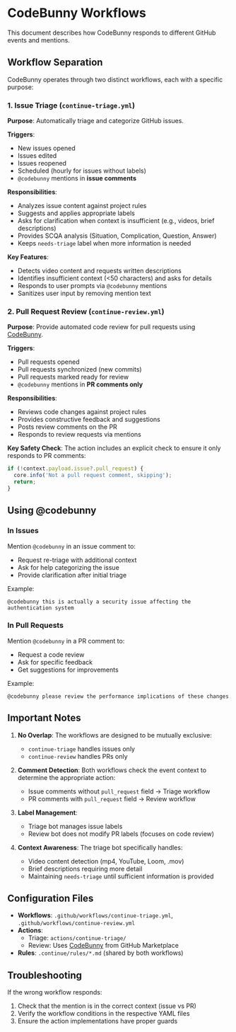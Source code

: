# CodeBunny Workflows

This document describes how CodeBunny responds to different GitHub events and mentions.

## Workflow Separation

CodeBunny operates through two distinct workflows, each with a specific purpose:

### 1. Issue Triage (`continue-triage.yml`)

**Purpose**: Automatically triage and categorize GitHub issues.

**Triggers**:
- New issues opened
- Issues edited  
- Issues reopened
- Scheduled (hourly for issues without labels)
- `@codebunny` mentions in **issue comments**

**Responsibilities**:
- Analyzes issue content against project rules
- Suggests and applies appropriate labels
- Asks for clarification when context is insufficient (e.g., videos, brief descriptions)
- Provides SCQA analysis (Situation, Complication, Question, Answer)
- Keeps `needs-triage` label when more information is needed

**Key Features**:
- Detects video content and requests written descriptions
- Identifies insufficient context (<50 characters) and asks for details
- Responds to user prompts via `@codebunny` mentions
- Sanitizes user input by removing mention text

### 2. Pull Request Review (`continue-review.yml`)

**Purpose**: Provide automated code review for pull requests using [CodeBunny](https://github.com/bdougie/codebunny).

**Triggers**:
- Pull requests opened
- Pull requests synchronized (new commits)
- Pull requests marked ready for review
- `@codebunny` mentions in **PR comments only**

**Responsibilities**:
- Reviews code changes against project rules
- Provides constructive feedback and suggestions
- Posts review comments on the PR
- Responds to review requests via mentions

**Key Safety Check**:
The action includes an explicit check to ensure it only responds to PR comments:
```typescript
if (!context.payload.issue?.pull_request) {
  core.info('Not a pull request comment, skipping');
  return;
}
```

## Using @codebunny

### In Issues
Mention `@codebunny` in an issue comment to:
- Request re-triage with additional context
- Ask for help categorizing the issue
- Provide clarification after initial triage

Example:
```
@codebunny this is actually a security issue affecting the authentication system
```

### In Pull Requests
Mention `@codebunny` in a PR comment to:
- Request a code review
- Ask for specific feedback
- Get suggestions for improvements

Example:
```
@codebunny please review the performance implications of these changes
```

## Important Notes

1. **No Overlap**: The workflows are designed to be mutually exclusive:
   - `continue-triage` handles issues only
   - `continue-review` handles PRs only

2. **Comment Detection**: Both workflows check the event context to determine the appropriate action:
   - Issue comments without `pull_request` field → Triage workflow
   - PR comments with `pull_request` field → Review workflow

3. **Label Management**: 
   - Triage bot manages issue labels
   - Review bot does not modify PR labels (focuses on code review)

4. **Context Awareness**: The triage bot specifically handles:
   - Video content detection (mp4, YouTube, Loom, .mov)
   - Brief descriptions requiring more detail
   - Maintaining `needs-triage` until sufficient information is provided

## Configuration Files

- **Workflows**: `.github/workflows/continue-triage.yml`, `.github/workflows/continue-review.yml`
- **Actions**:
  - Triage: `actions/continue-triage/`
  - Review: Uses [CodeBunny](https://github.com/bdougie/codebunny) from GitHub Marketplace
- **Rules**: `.continue/rules/*.md` (shared by both workflows)

## Troubleshooting

If the wrong workflow responds:
1. Check that the mention is in the correct context (issue vs PR)
2. Verify the workflow conditions in the respective YAML files
3. Ensure the action implementations have proper guards